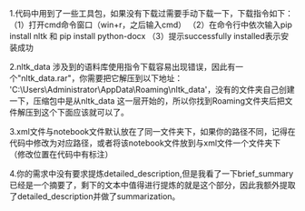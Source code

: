 1.代码中用到了一些工具包，如果没有下载过需要手动下载一下，下载指令如下：
（1）打开cmd命令窗口（win+r，之后输入cmd）
（2）在命令行中依次输入pip install nltk 和 pip install python-docx
（3）提示successfully installed表示安装成功

2.nltk_data 涉及到的语料库使用指令下载容易出现错误，因此有一个"nltk_data.rar"，你需要把它解压到以下地址：
'C:\\Users\\Administrator\\AppData\\Roaming\\nltk_data'，没有的文件夹自己创建一下，压缩包中是从nltk_data
这一层开始的，所以你找到Roaming文件夹后把文件解压到这个下面应该就可以了。

3.xml文件与notebook文件默认放在了同一文件夹下，如果你的路径不同，记得在代码中修改为对应路径，或者将该notebook文件放到与xml文件一个文件夹下（修改位置在代码中有标注）

4.你的需求中没有要求提炼detailed_description,但是我看了一下brief_summary已经是一个摘要了，剩下的文本中值得进行提炼的就是这个部分，因此我额外提取了detailed_description并做了summarization。

